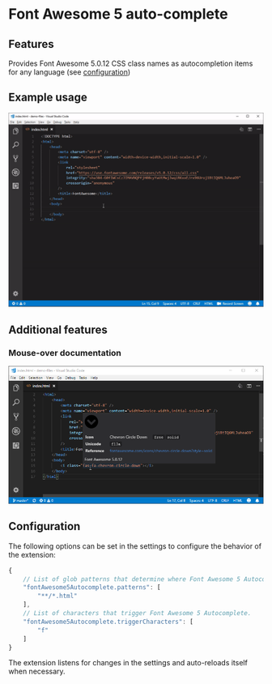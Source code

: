 # Font Awesome 5 auto-complete

## Features
Provides Font Awesome 5.0.12 CSS class names as autocompletion items for any language (see [configuration](#configuration))

## Example usage
![](video/demo-01.gif)

## Additional features

### Mouse-over documentation
![](image/demo-02.png)

## Configuration
The following options can be set in the settings to configure the behavior of the extension:
```javascript
{
    // List of glob patterns that determine where Font Awesome 5 Autocomplete will provide suggestions.
    "fontAwesome5Autocomplete.patterns": [
        "**/*.html"
    ],
    // List of characters that trigger Font Awesome 5 Autocomplete.
    "fontAwesome5Autocomplete.triggerCharacters": [
        "f"
    ]
}
```
The extension listens for changes in the settings and auto-reloads itself when necessary. 